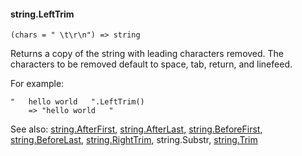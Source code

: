 #### string.LeftTrim

``` suneido
(chars = " \t\r\n") => string
```

Returns a copy of the string with leading characters removed. The characters to be removed default to space, tab, return, and linefeed.

For example:

``` suneido
"   hello world   ".LeftTrim()
    => "hello world   "
```


See also:
[string.AfterFirst](<string.AfterFirst.md>),
[string.AfterLast](<string.AfterLast.md>),
[string.BeforeFirst](<string.BeforeFirst.md>),
[string.BeforeLast](<string.BeforeLast.md>),
[string.RightTrim](<string.RightTrim.md>),
string.Substr,
[string.Trim](<string.Trim.md>)
